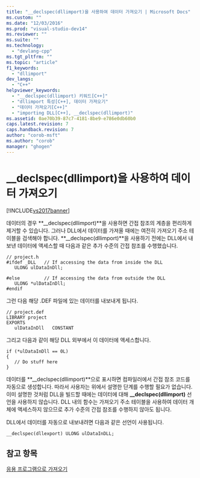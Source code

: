 ```yaml
---
title: "__declspec(dllimport)을 사용하여 데이터 가져오기 | Microsoft Docs"
ms.custom: ""
ms.date: "12/03/2016"
ms.prod: "visual-studio-dev14"
ms.reviewer: ""
ms.suite: ""
ms.technology: 
  - "devlang-cpp"
ms.tgt_pltfrm: ""
ms.topic: "article"
f1_keywords: 
  - "dllimport"
dev_langs: 
  - "C++"
helpviewer_keywords: 
  - "__declspec(dllimport) 키워드[C++]"
  - "dllimport 특성[C++], 데이터 가져오기"
  - "데이터 가져오기[C++]"
  - "importing DLL[C++], __declspec(dllimport)"
ms.assetid: 0ae70b39-87c7-4181-8be9-e786e0db60b0
caps.latest.revision: 7
caps.handback.revision: 7
author: "corob-msft"
ms.author: "corob"
manager: "ghogen"
---
```

# __declspec(dllimport)을 사용하여 데이터 가져오기
[!INCLUDE[vs2017banner](../assembler/inline/includes/vs2017banner.md)]

데이터의 경우 **\_\_declspec\(dllimport\)**을 사용하면 간접 참조의 계층을 편리하게 제거할 수 있습니다.  그러나 DLL에서 데이터를 가져올 때에는 여전히 가져오기 주소 테이블을 검색해야 합니다.  **\_\_declspec\(dllimport\)**을 사용하기 전에는 DLL에서 내보낸 데이터에 액세스할 때 다음과 같은 추가 수준의 간접 참조를 수행했습니다.  
  
```  
// project.h  
#ifdef _DLL   // If accessing the data from inside the DLL  
   ULONG ulDataInDll;  
  
#else         // If accessing the data from outside the DLL  
   ULONG *ulDataInDll;  
#endif  
```  
  
 그런 다음 해당 .DEF 파일에 있는 데이터를 내보내게 됩니다.  
  
```  
// project.def  
LIBRARY project  
EXPORTS  
   ulDataInDll   CONSTANT  
```  
  
 그리고 다음과 같이 해당 DLL 외부에서 이 데이터에 액세스합니다.  
  
```  
if (*ulDataInDll == 0L)   
{  
   // Do stuff here  
}  
```  
  
 데이터를 **\_\_declspec\(dllimport\)**으로 표시하면 컴파일러에서 간접 참조 코드를 자동으로 생성합니다.  따라서 사용자는 위에서 설명한 단계를 수행할 필요가 없습니다.  이미 설명한 것처럼 DLL을 빌드할 때에는 데이터에 대해 **\_\_declspec\(dllimport\)** 선언을 사용하지 않습니다.  DLL 내의 함수는 가져오기 주소 테이블을 사용하여 데이터 개체에 액세스하지 않으므로 추가 수준의 간접 참조를 수행하지 않아도 됩니다.  
  
 DLL에서 데이터를 자동으로 내보내려면 다음과 같은 선언이 사용됩니다.  
  
```  
__declspec(dllexport) ULONG ulDataInDLL;  
```  
  
## 참고 항목  
 [응용 프로그램으로 가져오기](../build/importing-into-an-application.md)